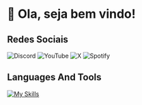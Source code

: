 # 👋 Ola, seja bem vindo!

## Redes Sociais
![Discord](https://img.shields.io/badge/Discord-%235865F2.svg?style=for-the-badge&logo=discord&logoColor=white)
![YouTube](https://img.shields.io/badge/YouTube-%23FF0000.svg?style=for-the-badge&logo=YouTube&logoColor=white)
![X](https://img.shields.io/badge/X-%23000000.svg?style=for-the-badge&logo=X&logoColor=white)
![Spotify](https://img.shields.io/badge/Spotify-1ED760?style=for-the-badge&logo=spotify&logoColor=white)

## Languages And Tools
[![My Skills](https://skillicons.dev/icons?i=js,nodejs,ts,ubuntu,windows)](https://skillicons.dev)
